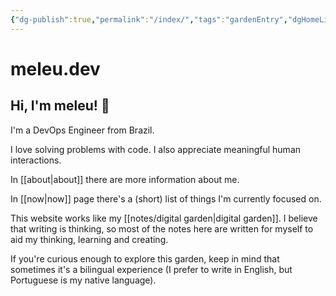 ```yaml
---
{"dg-publish":true,"permalink":"/index/","tags":"gardenEntry","dgHomeLink":true,"dgPassFrontmatter":false}
---
```


# meleu.dev

## Hi, I'm meleu! 👋

I'm a DevOps Engineer from Brazil.

I love solving problems with code. I also appreciate meaningful human interactions.

In [[about|about]] there are more information about me.

In [[now|now]] page there's a (short) list of things I'm currently focused on.

This website works like my [[notes/digital garden|digital garden]]. I believe that writing is thinking, so most of the notes here are written for myself to aid my thinking, learning and creating.

If you're curious enough to explore this garden, keep in mind that sometimes it's a bilingual experience (I prefer to write in English, but Portuguese is my native language).

